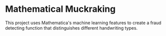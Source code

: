 # Mathematical Muckraking
This project uses Mathematica's machine learning features to create a fraud detecting function that distinguishes different handwriting types.
